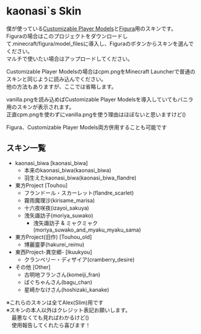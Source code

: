 # kaonasi`s Skin
僕が使っている[Customizable Player Models](https://www.curseforge.com/minecraft/mc-mods/custom-player-models)と[Figura](https://www.curseforge.com/minecraft/mc-mods/figura)用のスキンです。  
Figuraの場合はこのプロジェクトをダウンロードして.minecraft/figura/model_filesに導入し、Figuraのボタンからスキンを選んでください。  
マルチで使いたい場合はアップロードしてください。  

Customizable Player Modelsの場合はcpm.pngをMinecraft Launcherで普通のスキンと同じように読み込んでください。  
他の方法もありますが、ここでは省略します。  

vanilla.pngを読み込めばCustomizable Player Modelsを導入していてもバニラ用のスキンが表示されます。  
正直cpm.pngを使わずにvanilla.pngを使う理由はほぼないと思いますけど()  

Figura、Customizable Player Models両方併用することも可能です  
## スキン一覧
- kaonasi_biwa [kaonasi_biwa]
  - 本来のkaonasi_biwa(kaonasi_biwa)
  - 羽生えたkaonasi_biwa(kaonasi_biwa_flandre)
- 東方Project [Touhou]
    - フランドール・スカーレット(flandre_scarlet)
    - 霧雨魔理沙(kirisame_marisa)
    - 十六夜咲夜(izayoi_sakuya)
    - 洩矢諏訪子(moriya_suwako)
      - 洩矢諏訪子 & ミャクミャク(moriya_suwako_and_myaku_myaku_sama)
- 東方Project(旧作) [Touhou_old]
    - 博麗靈夢(hakurei_reimu)
- 東西Project-異空郷- [Ikuukyou]
    - クランベリー・ディザイア(cramberry_desire)
- その他 [Other]
  - 古明地フランさん(komeiji_fran)
  - ばぐちゃんさん(bagu_chan)
  - 星崎かなけさん(hoshizaki_kanake)

※これらのスキンは全てAlex(Slim)用です  
※スキンの本人以外はクレジット表記お願いします。  
&emsp;最悪なくても見ればわかるけど()  
&emsp;使用報告してくれたら喜びます！